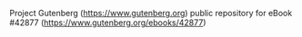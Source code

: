 Project Gutenberg (https://www.gutenberg.org) public repository for eBook #42877 (https://www.gutenberg.org/ebooks/42877)
